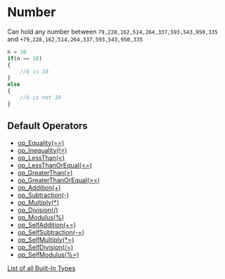 # Number
Can hold any number between `79,228,162,514,264,337,593,543,950,335` and `+79,228,162,514,264,337,593,543,950,335`


```js
n = 10
if(n == 10)
{
	//b is 10
}
else
{
	//b is not 10
}
```

## Default Operators

- [op_Equality(==)](./operators/Equality.md)
- [op_Inequality(!=)](./operators/Inequality.md)
- [op_LessThan(<)](./operators/LessThan.md)
- [op_LessThanOrEqual(<=)](./operators/LessThanOrEqual.md)
- [op_GreaterThan(>)](./operators/GreaterThan.md)
- [op_GreaterThanOrEqual(>=)](./operators/GreaterThanOrEqual.md)
- [op_Addition(+)](./operators/Addition.md)
- [op_Subtraction(-)](./operators/Subtraction.md)
- [op_Multiply(\*)](./operators/Multiply.md)
- [op_Division(/)](./operators/Division.md)
- [op_Modulus(%)](./operators/Modulus.md)
- [op_SelfAddition(+=)](./operators/Addition.md)
- [op_SelfSubtraction(-=)](./operators/Subtraction.md)
- [op_SelfMultiply(\*=)](./operators/Multiply.md)
- [op_SelfDivision(/=)](./operators/Division.md)
- [op_SelfModulus(%=)](./operators/Modulus.md)


[List of all Built-In Types](./BuiltInTypes.md)